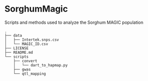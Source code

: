 # SorghumMagic
Scripts and methods used to analyze the Sorghum MAGIC population

```
.
├── data
│   ├── Intertek.snps.csv
│   └── MAGIC_ID.csv
├── LICENSE
├── README.md
└── scripts
    ├── convert
    │   └── dart_to_hapmap.py
    ├── gwas
    └── qtl_mapping
```
